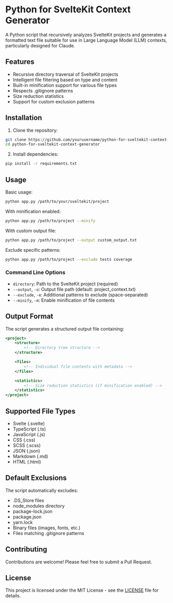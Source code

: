 # Python for SvelteKit Context Generator

A Python script that recursively analyzes SvelteKit projects and generates a formatted text file suitable for use in Large Language Model (LLM) contexts, particularly designed for Claude.

## Features

- Recursive directory traversal of SvelteKit projects
- Intelligent file filtering based on type and content
- Built-in minification support for various file types
- Respects .gitignore patterns
- Size reduction statistics
- Support for custom exclusion patterns

## Installation

1. Clone the repository:

```bash
git clone https://github.com/yourusername/python-for-sveltekit-context-generator.git
cd python-for-sveltekit-context-generator
```

2. Install dependencies:

```bash
pip install -r requirements.txt
```

## Usage

Basic usage:

```bash
python app.py /path/to/your/sveltekit/project
```

With minification enabled:

```bash
python app.py /path/to/project --minify
```

With custom output file:

```bash
python app.py /path/to/project --output custom_output.txt
```

Exclude specific patterns:

```bash
python app.py /path/to/project --exclude tests coverage
```

### Command Line Options

- `directory`: Path to the SvelteKit project (required)
- `--output`, `-o`: Output file path (default: project_context.txt)
- `--exclude`, `-e`: Additional patterns to exclude (space-separated)
- `--minify`, `-m`: Enable minification of file contents

## Output Format

The script generates a structured output file containing:

```xml
<project>
    <structure>
        <!-- Directory tree structure -->
    </structure>

    <files>
        <!-- Individual file contents with metadata -->
    </files>

    <statistics>
        <!-- Size reduction statistics (if minification enabled) -->
    </statistics>
</project>
```

## Supported File Types

- Svelte (.svelte)
- TypeScript (.ts)
- JavaScript (.js)
- CSS (.css)
- SCSS (.scss)
- JSON (.json)
- Markdown (.md)
- HTML (.html)

## Default Exclusions

The script automatically excludes:

- .DS_Store files
- node_modules directory
- package-lock.json
- package.json
- yarn.lock
- Binary files (images, fonts, etc.)
- Files matching .gitignore patterns

## Contributing

Contributions are welcome! Please feel free to submit a Pull Request.

## License

This project is licensed under the MIT License - see the [LICENSE](LICENSE) file for details.
